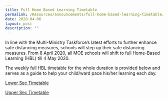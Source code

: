 ```yaml
---
title: Full Home Based Learning Timetable
permalink: /Resources/announcements/full-home-based-learning-timetable/
date: 2020-04-06
layout: post
description: ""
---
```

In line with the Multi-Ministry Taskforce’s latest efforts to further enhance safe distancing measures, schools will step up their safe distancing measures. From 8 April 2020, all MOE schools will shift to full Home-Based Learning (HBL) till 4 May 2020.

The weekly full HBL timetable for the whole duration is provided below and serves as a guide to help your child/ward pace his/her learning each day.

[Lower Sec Timetable](files/Announcement/Home%20Base%20Learning/FHBL-8-April-to-4-May_Lower-Sec_6-April-2020.pdf)

[Upper Sec Timetable](/files/Announcement/Home%20Base%20Learning/FHBL-8-April-to-4-May_Upper-Sec_6-April-2020.pdf)